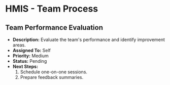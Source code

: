 # HMIS - Team Process

## Team Performance Evaluation
- **Description:** Evaluate the team's performance and identify improvement areas.
- **Assigned To:** Self
- **Priority:** Medium
- **Status:** Pending
- **Next Steps:**
    1. Schedule one-on-one sessions.
    2. Prepare feedback summaries.
